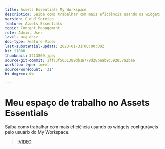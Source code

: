 ```yaml
---
title: Assets Essentials My Workspace
description: Saiba como trabalhar com mais eficiência usando os widgets configuráveis pelo usuário do My Workspace.
version: Cloud Service
feature: Assets Essentials
topic: Content Management
role: Admin, User
level: Beginner
doc-type: Feature Video
last-substantial-update: 2023-01-31T00:00:00Z
kt: 11800
thumbnail: 3413809.jpeg
source-git-commit: 1ff03f5031389db1a779d28beab9d592857a2ba6
workflow-type: tm+mt
source-wordcount: '31'
ht-degree: 0%

---
```



# Meu espaço de trabalho no Assets Essentials

Saiba como trabalhar com mais eficiência usando os widgets configuráveis pelo usuário do My Workspace.

>[!VIDEO](https://video.tv.adobe.com/v/3413809/?quality=12&learn=on)
